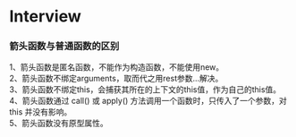 # Interview
### 箭头函数与普通函数的区别
1、箭头函数是匿名函数，不能作为构造函数，不能使用new。<br>
2、箭头函数不绑定arguments，取而代之用rest参数...解决。<br>
3、箭头函数不绑定this，会捕获其所在的上下文的this值，作为自己的this值。<br>
4、箭头函数通过 call()  或   apply() 方法调用一个函数时，只传入了一个参数，对 this 并没有影响。<br>
5、箭头函数没有原型属性。
